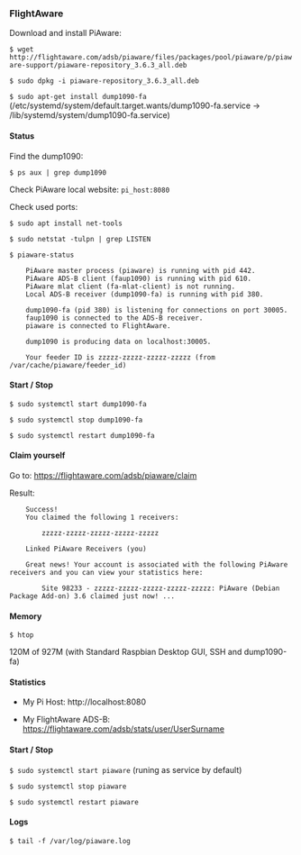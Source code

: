 ### FlightAware

Download and install PiAware:

``$ wget http://flightaware.com/adsb/piaware/files/packages/pool/piaware/p/piaware-support/piaware-repository_3.6.3_all.deb``

``$ sudo dpkg -i piaware-repository_3.6.3_all.deb``

``$ sudo apt-get install dump1090-fa`` (/etc/systemd/system/default.target.wants/dump1090-fa.service → /lib/systemd/system/dump1090-fa.service)


#### Status

Find the dump1090:

``$ ps aux | grep dump1090``

Check PiAware local website: ``pi_host:8080``

Check used ports:

``$ sudo apt install net-tools``

``$ sudo netstat -tulpn | grep LISTEN``

``$ piaware-status``

        PiAware master process (piaware) is running with pid 442.
        PiAware ADS-B client (faup1090) is running with pid 610.
        PiAware mlat client (fa-mlat-client) is not running.
        Local ADS-B receiver (dump1090-fa) is running with pid 380.

        dump1090-fa (pid 380) is listening for connections on port 30005.
        faup1090 is connected to the ADS-B receiver.
        piaware is connected to FlightAware.

        dump1090 is producing data on localhost:30005.

        Your feeder ID is zzzzz-zzzzz-zzzzz-zzzzz (from /var/cache/piaware/feeder_id)
        
#### Start / Stop

``$ sudo systemctl start dump1090-fa``

``$ sudo systemctl stop dump1090-fa``

``$ sudo systemctl restart dump1090-fa``
        
#### Claim yourself

Go to: https://flightaware.com/adsb/piaware/claim

Result:

        Success!
        You claimed the following 1 receivers:

            zzzzz-zzzzz-zzzzz-zzzzz-zzzzz

        Linked PiAware Receivers (you)

        Great news! Your account is associated with the following PiAware receivers and you can view your statistics here:

            Site 98233 - zzzzz-zzzzz-zzzzz-zzzzz-zzzzz: PiAware (Debian Package Add-on) 3.6 claimed just now! ...

#### Memory

``$ htop``

120M of 927M (with Standard Raspbian Desktop GUI, SSH and dump1090-fa)
   
#### Statistics

- My Pi Host: http://localhost:8080

- My FlightAware ADS-B: https://flightaware.com/adsb/stats/user/UserSurname

#### Start / Stop

``$ sudo systemctl start piaware`` (runing as service by default)

``$ sudo systemctl stop piaware``

``$ sudo systemctl restart piaware``

#### Logs

``$ tail -f /var/log/piaware.log``
